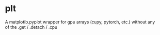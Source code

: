# plt
A matplotib.pyplot wrapper for gpu arrays (cupy, pytorch, etc.) without any of the .get / .detach / .cpu
